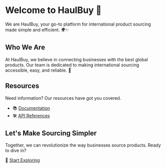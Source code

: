 # Welcome to HaulBuy 👋
We are HaulBuy, your go-to platform for international product sourcing made simple and efficient. 🌍✨

## Who We Are
At HaulBuy, we believe in connecting businesses with the best global products. Our team is dedicated to making international sourcing accessible, easy, and reliable. 🤝

## Resources
Need information? Our resources have got you covered.

- 📚 [Documentation](/path/to/documentation)
- 🛠️ [API References](/path/to/api/references)

## Let's Make Sourcing Simpler
Together, we can revolutionize the way businesses source products. Ready to dive in?

🚀 [Start Exploring](https://haulbuy.com)
